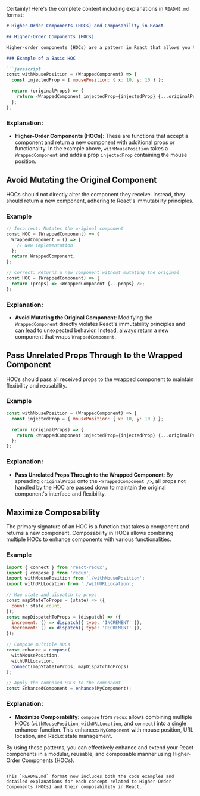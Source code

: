 Certainly! Here's the complete content including explanations in `README.md` format:

```markdown
# Higher-Order Components (HOCs) and Composability in React

## Higher-Order Components (HOCs)

Higher-order components (HOCs) are a pattern in React that allows you to reuse component logic. An HOC is a function that takes a component and returns a new component with additional functionality.

### Example of a Basic HOC

```javascript
const withMousePosition = (WrappedComponent) => {
  const injectedProp = { mousePosition: { x: 10, y: 10 } };

  return (originalProps) => {
    return <WrappedComponent injectedProp={injectedProp} {...originalProps} />;
  };
};
```

### Explanation:

- **Higher-Order Components (HOCs)**: These are functions that accept a component and return a new component with additional props or functionality. In the example above, `withMousePosition` takes a `WrappedComponent` and adds a prop `injectedProp` containing the mouse position.

## Avoid Mutating the Original Component

HOCs should not directly alter the component they receive. Instead, they should return a new component, adhering to React's immutability principles.

### Example

```javascript
// Incorrect: Mutates the original component
const HOC = (WrappedComponent) => {
  WrappedComponent = () => {
    // New implementation
  };
  return WrappedComponent;
};

// Correct: Returns a new component without mutating the original
const HOC = (WrappedComponent) => {
  return (props) => <WrappedComponent {...props} />;
};
```

### Explanation:

- **Avoid Mutating the Original Component**: Modifying the `WrappedComponent` directly violates React's immutability principles and can lead to unexpected behavior. Instead, always return a new component that wraps `WrappedComponent`.

## Pass Unrelated Props Through to the Wrapped Component

HOCs should pass all received props to the wrapped component to maintain flexibility and reusability.

### Example

```javascript
const withMousePosition = (WrappedComponent) => {
  const injectedProp = { mousePosition: { x: 10, y: 10 } };

  return (originalProps) => {
    return <WrappedComponent injectedProp={injectedProp} {...originalProps} />;
  };
};
```

### Explanation:

- **Pass Unrelated Props Through to the Wrapped Component**: By spreading `originalProps` onto the `<WrappedComponent />`, all props not handled by the HOC are passed down to maintain the original component's interface and flexibility.

## Maximize Composability

The primary signature of an HOC is a function that takes a component and returns a new component. Composability in HOCs allows combining multiple HOCs to enhance components with various functionalities.

### Example

```javascript
import { connect } from 'react-redux';
import { compose } from 'redux';
import withMousePosition from './withMousePosition';
import withURLLocation from './withURLLocation';

// Map state and dispatch to props
const mapStateToProps = (state) => ({
  count: state.count,
});
const mapDispatchToProps = (dispatch) => ({
  increment: () => dispatch({ type: 'INCREMENT' }),
  decrement: () => dispatch({ type: 'DECREMENT' }),
});

// Compose multiple HOCs
const enhance = compose(
  withMousePosition,
  withURLLocation,
  connect(mapStateToProps, mapDispatchToProps)
);

// Apply the composed HOCs to the component
const EnhancedComponent = enhance(MyComponent);
```

### Explanation:

- **Maximize Composability**: `compose` from `redux` allows combining multiple HOCs (`withMousePosition`, `withURLLocation`, and `connect`) into a single enhancer function. This enhances `MyComponent` with mouse position, URL location, and Redux state management.

By using these patterns, you can effectively enhance and extend your React components in a modular, reusable, and composable manner using Higher-Order Components (HOCs).
```

This `README.md` format now includes both the code examples and detailed explanations for each concept related to Higher-Order Components (HOCs) and their composability in React.